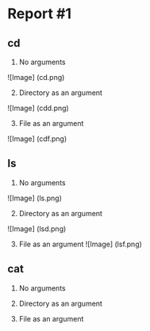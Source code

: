 # Report #1
## cd
1. No arguments
   
![Image] (cd.png)

   
2. Directory as an argument

![Image] (cdd.png)


3. File as an argument
   
 ![Image] (cdf.png)


## ls
1. No arguments

![Image] (ls.png)


2. Directory as an argument

![Image] (lsd.png)


3. File as an argument
![Image] (lsf.png)


## cat
1. No arguments
   
2. Directory as an argument
   
3. File as an argument
   
